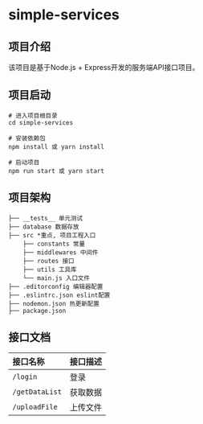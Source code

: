# simple-services

## 项目介绍
该项目是基于Node.js + Express开发的服务端API接口项目。

## 项目启动
```
# 进入项目根目录
cd simple-services

# 安装依赖包
npm install 或 yarn install

# 启动项目
npm run start 或 yarn start
```

## 项目架构
```
├── __tests__ 单元测试
├── database 数据存放
├── src *重点, 项目工程入口
    ├── constants 常量
    ├── middlewares 中间件
    ├── routes 接口
    ├── utils 工具库
    └── main.js 入口文件
├── .editorconfig 编辑器配置
├── .eslintrc.json eslint配置
├── nodemon.json 热更新配置
├── package.json
```


## 接口文档
| 接口名称       | 接口描述 |
| :------------- | :------- |
| `/login`       | 登录     |
| `/getDataList` | 获取数据 |
| `/uploadFile`  | 上传文件 |
